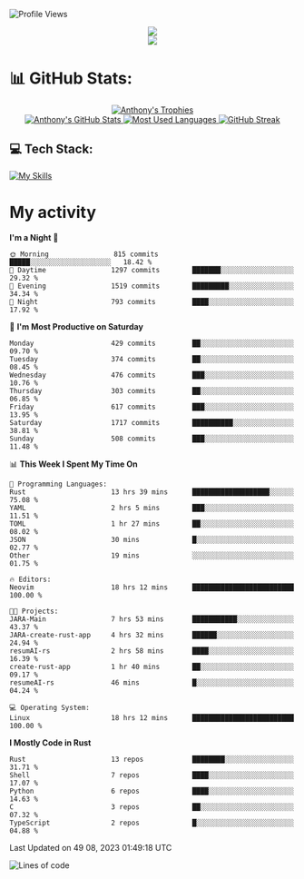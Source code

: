 
![Profile Views](https://komarev.com/ghpvc/?username=anthonymichaeltdm&label=Profile%20views&color=0e75b6&style=flat)

<!--profile banner-->
<div align="center">
  <img src="https://svg-banners.vercel.app/api?type=typeWriter&text1=Anthony%20Rubick&width=800&height=150" />
</div>

<!--profile views-->
<div align="center">
  <a href="https://u8views.com/github/AnthonyMichaelTDM">
    <img src="https://u8views.com/api/v1/github/profiles/68485672/views/day-week-month-total-count.svg">
  </a>
</div>

# 📊 GitHub Stats:

<!--trophies https://github.com/ryo-ma/github-profile-trophy -->
<div align="center"> 
  <a href="https://github.com/ryo-ma/github-profile-trophy">
    <picture>
      <source
        srcset="https://github-profile-trophy.vercel.app/?username=anthonymichaeltdm&theme=gitdimmed&no-frame=true&no-bg=true&column=-1"
        media="(prefers-color-scheme: dark)"
      />
      <source
        srcset="https://github-profile-trophy.vercel.app/?username=anthonymichaeltdm&theme=_____&no-frame=true&no-bg=true&column=-1"
        media="(prefers-color-scheme: light), (prefers-color-scheme: no-preference)"
      />
      <img src="https://github-profile-trophy.vercel.app/?username=anthonymichaeltdm&theme=gitdimmed&no-frame=true&no-bg=true&column=-1" alt="Anthony's Trophies" />
    </picture>
  </a>
</div>

<div align="center">
  <a href="https://github.com/anuraghazra/github-readme-stats">
    <picture>
      <source
        srcset="https://github-readme-stats.vercel.app/api?username=anthonymichaeltdm&show_icons=true&locale=en&theme=github_dark_dimmed&count_private=true&hide_border=true&include_all_commits=true"
        media="(prefers-color-scheme: dark)"
      />
      <source
        srcset="https://github-readme-stats.vercel.app/api?username=anthonymichaeltdm&show_icons=true&locale=en&theme=___&count_private=true&hide_border=true&include_all_commits=true"
        media="(prefers-color-scheme: light), (prefers-color-scheme: no-preference)"
      />
      <img src="https://github-readme-stats.vercel.app/api?username=anthonymichaeltdm&show_icons=true&locale=en&theme=github_dark_dimmed&count_private=true&hide_border=true&include_all_commits=true" alt="Anthony's GitHub Stats" />
    </picture>
  </a>
  
  <!--most used languages-->
  <a href="https://github.com/anuraghazra/github-readme-stats">
    <picture>
      <source
        srcset="https://github-readme-stats.vercel.app/api/top-langs?username=anthonymichaeltdm&show_icons=true&locale=en&layout=compact&theme=github_dark_dimmed&langs_count=8&count_private=true&size_weight=0.5&count_weight=0.5&hide_border=true"
        media="(prefers-color-scheme: dark)"
      />
      <source
        srcset="https://github-readme-stats.vercel.app/api/top-langs?username=anthonymichaeltdm&show_icons=true&locale=en&layout=compact&theme=____&langs_count=8&count_private=true&size_weight=0.5&count_weight=0.5&hide_border=true"
        media="(prefers-color-scheme: light), (prefers-color-scheme: no-preference)"
      />
      <img src="https://github-readme-stats.vercel.app/api/top-langs?username=anthonymichaeltdm&show_icons=true&locale=en&layout=compact&theme=github_dark_dimmed&langs_count=8&count_private=true&size_weight=0.5&count_weight=0.5&hide_border=true" alt="Most Used Languages" />
    </picture>
  </a>
  
  <!--streak https://git.io/streak-stats -->
  <a href="https://git.io/streak-stats">
    <picture>
      <source
        srcset="https://streak-stats.demolab.com?user=AnthonyMichaelTDM&theme=one-dark-pro&hide_border=true"
        media="(prefers-color-scheme: dark)"
      />
      <source
        srcset="https://streak-stats.demolab.com?user=AnthonyMichaelTDM&theme=_____&hide_border=true"
        media="(prefers-color-scheme: light), (prefers-color-scheme: no-preference)"
      />
      <img src="https://streak-stats.demolab.com?user=AnthonyMichaelTDM&theme=one-dark-pro&hide_border=true" alt="GitHub Streak" />
    </picture>
  </a>
</div>

<!--favorite languages and tools, and most used langs-->
## 💻 Tech Stack:

[![My Skills](https://skillicons.dev/icons?i=rust,actix,aws,github,githubactions,git,linux,bash,cpp,docker,java,latex,md,neovim,postgres,py,regex,vscode&theme=dark&perline=6)](https://skillicons.dev#gh-dark-mode-only)

# My activity

<!--START_SECTION:activity-->

<!--END_SECTION:activity-->

<!-- weekly activity https://github.com/AnthonyMichaelTDM/waka-readme-stats -->
<!--START_SECTION:waka-->
**I'm a Night 🦉** 

```text
🌞 Morning                815 commits         █████░░░░░░░░░░░░░░░░░░░░   18.42 % 
🌆 Daytime                1297 commits        ███████░░░░░░░░░░░░░░░░░░   29.32 % 
🌃 Evening                1519 commits        █████████░░░░░░░░░░░░░░░░   34.34 % 
🌙 Night                  793 commits         ████░░░░░░░░░░░░░░░░░░░░░   17.92 % 
```
📅 **I'm Most Productive on Saturday** 

```text
Monday                   429 commits         ██░░░░░░░░░░░░░░░░░░░░░░░   09.70 % 
Tuesday                  374 commits         ██░░░░░░░░░░░░░░░░░░░░░░░   08.45 % 
Wednesday                476 commits         ███░░░░░░░░░░░░░░░░░░░░░░   10.76 % 
Thursday                 303 commits         ██░░░░░░░░░░░░░░░░░░░░░░░   06.85 % 
Friday                   617 commits         ███░░░░░░░░░░░░░░░░░░░░░░   13.95 % 
Saturday                 1717 commits        ██████████░░░░░░░░░░░░░░░   38.81 % 
Sunday                   508 commits         ███░░░░░░░░░░░░░░░░░░░░░░   11.48 % 
```


📊 **This Week I Spent My Time On** 

```text
💬 Programming Languages: 
Rust                     13 hrs 39 mins      ███████████████████░░░░░░   75.08 % 
YAML                     2 hrs 5 mins        ███░░░░░░░░░░░░░░░░░░░░░░   11.51 % 
TOML                     1 hr 27 mins        ██░░░░░░░░░░░░░░░░░░░░░░░   08.02 % 
JSON                     30 mins             █░░░░░░░░░░░░░░░░░░░░░░░░   02.77 % 
Other                    19 mins             ░░░░░░░░░░░░░░░░░░░░░░░░░   01.75 % 

🔥 Editors: 
Neovim                   18 hrs 12 mins      █████████████████████████   100.00 % 

🐱‍💻 Projects: 
JARA-Main                7 hrs 53 mins       ███████████░░░░░░░░░░░░░░   43.37 % 
JARA-create-rust-app     4 hrs 32 mins       ██████░░░░░░░░░░░░░░░░░░░   24.94 % 
resumAI-rs               2 hrs 58 mins       ████░░░░░░░░░░░░░░░░░░░░░   16.39 % 
create-rust-app          1 hr 40 mins        ██░░░░░░░░░░░░░░░░░░░░░░░   09.17 % 
resumeAI-rs              46 mins             █░░░░░░░░░░░░░░░░░░░░░░░░   04.24 % 

💻 Operating System: 
Linux                    18 hrs 12 mins      █████████████████████████   100.00 % 
```

**I Mostly Code in Rust** 

```text
Rust                     13 repos            ████████░░░░░░░░░░░░░░░░░   31.71 % 
Shell                    7 repos             ████░░░░░░░░░░░░░░░░░░░░░   17.07 % 
Python                   6 repos             ████░░░░░░░░░░░░░░░░░░░░░   14.63 % 
C                        3 repos             ██░░░░░░░░░░░░░░░░░░░░░░░   07.32 % 
TypeScript               2 repos             █░░░░░░░░░░░░░░░░░░░░░░░░   04.88 % 
```




 Last Updated on 49 08, 2023 01:49:18 UTC
<!--END_SECTION:waka-->

<!--START_SECTION:loc-->
![Lines of code](https://img.shields.io/badge/From%20Hello%20World%20I%27ve%20Written-10.2%20million%20lines%20of%20code-blue)


<!--END_SECTION:loc-->
